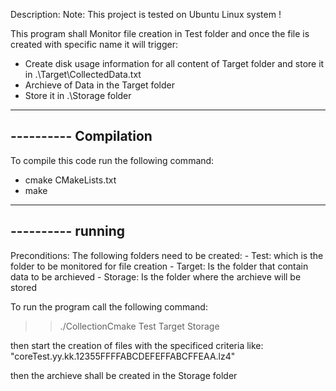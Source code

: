 Description:
Note: This project is tested on Ubuntu Linux system !

 This program shall Monitor file creation in Test folder and once the file is created with specific name it will trigger:
  - Create disk usage information for all content of Target folder and store it in .\Target\CollectedData.txt
  - Archieve of Data in the Target folder
  - Store it in .\Storage folder
  
 --------------------------------------------
 ---------- Compilation
 --------------------------------------------
 To compile this code run the following command:
  - cmake CMakeLists.txt
  - make
  
 --------------------------------------------
 ---------- running
 --------------------------------------------  
  Preconditions:
  The following folders need to be created:
  	- Test: which is the folder to be monitored for file creation 
  	- Target: Is the folder that contain data to be archieved
  	- Storage: Is the folder where the archieve will be stored
  	
  To run the program call the following command:
   >> ./CollectionCmake Test Target Storage
   
   then start the creation of files with the specificed criteria like:
   "coreTest.yy.kk.12355FFFFABCDEFEFFABCFFEAA.lz4"
   
   then the archieve shall be created in the Storage folder
